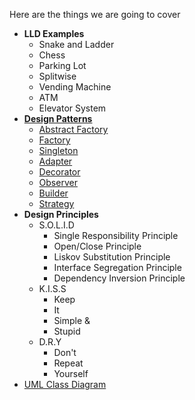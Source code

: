 Here are the things we are going to cover
- **LLD Examples**
  - Snake and Ladder
  - Chess
  - Parking Lot
  - Splitwise
  - Vending Machine
  - ATM
  - Elevator System
- **[Design Patterns](./src/patterns)**
  - [Abstract Factory](./src/patterns/AbstractFactoryImpl.java)
  - [Factory](./src/patterns/FactoryImpl.java)
  - [Singleton](./src/patterns/SingletonImpl.java)
  - [Adapter](./src/patterns/AdapterImpl.java)
  - [Decorator](./src/patterns/DecoratorImpl.java)
  - [Observer](./src/patterns/ObserverImpl.java)
  - [Builder](./src/patterns/BuilderImpl.java)
  - [Strategy](./src/patterns/StrategyImpl.java)
- **Design Principles**
  - S.O.L.I.D 
    - Single Responsibility Principle
    - Open/Close Principle
    - Liskov Substitution Principle
    - Interface Segregation Principle
    - Dependency Inversion Principle
  - K.I.S.S
    - Keep
    - It
    - Simple &
    - Stupid
  - D.R.Y
    - Don't
    - Repeat
    - Yourself
- [UML Class Diagram](./UML.md)

